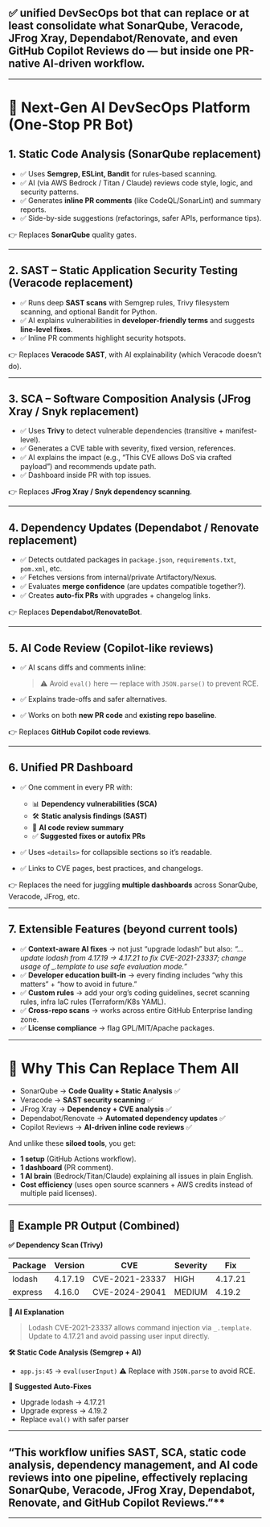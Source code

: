 ## ✅ **unified DevSecOps bot** that can replace or at least consolidate what SonarQube, Veracode, JFrog Xray, Dependabot/Renovate, and even GitHub Copilot Reviews do — but inside one **PR-native AI-driven workflow**.

---

# 🔹 Next-Gen AI DevSecOps Platform (One-Stop PR Bot)

## 1. **Static Code Analysis (SonarQube replacement)**

* ✅ Uses **Semgrep, ESLint, Bandit** for rules-based scanning.
* ✅ AI (via AWS Bedrock / Titan / Claude) reviews code style, logic, and security patterns.
* ✅ Generates **inline PR comments** (like CodeQL/SonarLint) and summary reports.
* ✅ Side-by-side suggestions (refactorings, safer APIs, performance tips).

👉 Replaces **SonarQube** quality gates.

---

## 2. **SAST – Static Application Security Testing (Veracode replacement)**

* ✅ Runs deep **SAST scans** with Semgrep rules, Trivy filesystem scanning, and optional Bandit for Python.
* ✅ AI explains vulnerabilities in **developer-friendly terms** and suggests **line-level fixes**.
* ✅ Inline PR comments highlight security hotspots.

👉 Replaces **Veracode SAST**, with AI explainability (which Veracode doesn’t do).

---

## 3. **SCA – Software Composition Analysis (JFrog Xray / Snyk replacement)**

* ✅ Uses **Trivy** to detect vulnerable dependencies (transitive + manifest-level).
* ✅ Generates a CVE table with severity, fixed version, references.
* ✅ AI explains the impact (e.g., “This CVE allows DoS via crafted payload”) and recommends update path.
* ✅ Dashboard inside PR with top issues.

👉 Replaces **JFrog Xray / Snyk dependency scanning**.

---

## 4. **Dependency Updates (Dependabot / Renovate replacement)**

* ✅ Detects outdated packages in `package.json`, `requirements.txt`, `pom.xml`, etc.
* ✅ Fetches versions from internal/private Artifactory/Nexus.
* ✅ Evaluates **merge confidence** (are updates compatible together?).
* ✅ Creates **auto-fix PRs** with upgrades + changelog links.

👉 Replaces **Dependabot/RenovateBot**.

---

## 5. **AI Code Review (Copilot-like reviews)**

* ✅ AI scans diffs and comments inline:

  > ⚠️ Avoid `eval()` here — replace with `JSON.parse()` to prevent RCE.
* ✅ Explains trade-offs and safer alternatives.
* ✅ Works on both **new PR code** and **existing repo baseline**.

👉 Replaces **GitHub Copilot code reviews**.

---

## 6. **Unified PR Dashboard**

* ✅ One comment in every PR with:

  * 📊 **Dependency vulnerabilities (SCA)**
  * 🛠️ **Static analysis findings (SAST)**
  * 🤖 **AI code review summary**
  * ✅ **Suggested fixes or autofix PRs**
* ✅ Uses `<details>` for collapsible sections so it’s readable.
* ✅ Links to CVE pages, best practices, and changelogs.

👉 Replaces the need for juggling **multiple dashboards** across SonarQube, Veracode, JFrog, etc.

---

## 7. **Extensible Features (beyond current tools)**

* ✅ **Context-aware AI fixes** → not just “upgrade lodash” but also:
  *“…update lodash from 4.17.19 → 4.17.21 to fix CVE-2021-23337; change usage of \_.template to use safe evaluation mode.”*
* ✅ **Developer education built-in** → every finding includes “why this matters” + “how to avoid in future.”
* ✅ **Custom rules** → add your org’s coding guidelines, secret scanning rules, infra IaC rules (Terraform/K8s YAML).
* ✅ **Cross-repo scans** → works across entire GitHub Enterprise landing zone.
* ✅ **License compliance** → flag GPL/MIT/Apache packages.

---

# 🔹 Why This Can Replace Them All

* SonarQube → **Code Quality + Static Analysis** ✅
* Veracode → **SAST security scanning** ✅
* JFrog Xray → **Dependency + CVE analysis** ✅
* Dependabot/Renovate → **Automated dependency updates** ✅
* Copilot Reviews → **AI-driven inline code reviews** ✅

And unlike these **siloed tools**, you get:

* **1 setup** (GitHub Actions workflow).
* **1 dashboard** (PR comment).
* **1 AI brain** (Bedrock/Titan/Claude) explaining all issues in plain English.
* **Cost efficiency** (uses open source scanners + AWS credits instead of multiple paid licenses).

---

## 🔹 Example PR Output (Combined)

**✅ Dependency Scan (Trivy)**

| Package | Version | CVE            | Severity | Fix     |
| ------- | ------- | -------------- | -------- | ------- |
| lodash  | 4.17.19 | CVE-2021-23337 | HIGH     | 4.17.21 |
| express | 4.16.0  | CVE-2024-29041 | MEDIUM   | 4.19.2  |

**🤖 AI Explanation**

> Lodash CVE-2021-23337 allows command injection via `_.template`. Update to 4.17.21 and avoid passing user input directly.

**🛠️ Static Code Analysis (Semgrep + AI)**

* `app.js:45` → `eval(userInput)`
  ⚠️ Replace with `JSON.parse` to avoid RCE.

**🔧 Suggested Auto-Fixes**

* Upgrade lodash → 4.17.21
* Upgrade express → 4.19.2
* Replace `eval()` with safer parser

---

## “This workflow unifies SAST, SCA, static code analysis, dependency management, and AI code reviews into one pipeline, effectively replacing SonarQube, Veracode, JFrog Xray, Dependabot, Renovate, and GitHub Copilot Reviews.”**

---
